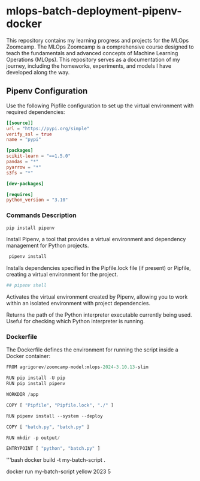 # mlops-batch-deployment-pipenv-docker

This repository contains my learning progress and projects for the MLOps Zoomcamp. The MLOps Zoomcamp is a comprehensive course designed to teach the fundamentals and advanced concepts of Machine Learning Operations (MLOps). This repository serves as a documentation of my journey, including the homeworks, experiments, and models I have developed along the way.



## Pipenv Configuration

Use the following Pipfile configuration to set up the virtual environment with required dependencies:

```toml
[[source]]
url = "https://pypi.org/simple"
verify_ssl = true
name = "pypi"

[packages]
scikit-learn = "==1.5.0"
pandas = "*"
pyarrow = "*"
s3fs = "*"

[dev-packages]

[requires]
python_version = "3.10"
```
### Commands Description
```bash
pip install pipenv
```
Install Pipenv, a tool that provides a virtual environment and dependency management for Python projects.
```bash
 pipenv install
```
Installs dependencies specified in the Pipfile.lock file (if present) or Pipfile, creating a virtual environment for the project.
```bash
## pipenv shell
```
Activates the virtual environment created by Pipenv, allowing you to work within an isolated environment with project dependencies.



Returns the path of the Python interpreter executable currently being used. Useful for checking which Python interpreter is running.


### Dockerfile
The Dockerfile defines the environment for running the script inside a Docker container:

``` python
FROM agrigorev/zoomcamp-model:mlops-2024-3.10.13-slim

RUN pip install -U pip
RUN pip install pipenv 

WORKDIR /app

COPY [ "Pipfile", "Pipfile.lock", "./" ]

RUN pipenv install --system --deploy

COPY [ "batch.py", "batch.py" ]

RUN mkdir -p output/

ENTRYPOINT [ "python", "batch.py" ]
```
'''bash
docker build -t my-batch-script .

docker run my-batch-script yellow 2023 5
```
